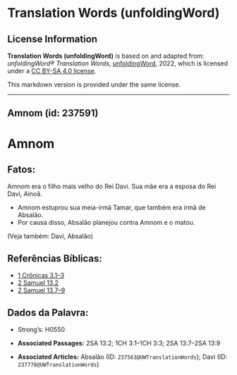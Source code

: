 # Translation Words (unfoldingWord)

## License Information

**Translation Words (unfoldingWord)** is based on and adapted from: _unfoldingWord® Translation Words_, [unfoldingWord](https://unfoldingword.org/utw), 2022, which is licensed under a [CC BY-SA 4.0 license](https://creativecommons.org/licenses/by-sa/4.0/legalcode.en).

This markdown version is provided under the same license.



--------------------------------

## Amnom (id: 237591)

Amnom
=====

Fatos:
------

Amnom era o filho mais velho do Rei Davi. Sua mãe era a esposa do Rei Davi, Ainoã.

* Amnom estuprou sua meia\-irmã Tamar, que também era irmã de Absalão.
* Por causa disso, Absalão planejou contra Amnom e o matou.

(Veja também: Davi, Absalão)

Referências Bíblicas:
---------------------

* [1 Crônicas 3\.1–3](https://ref.ly/1Chr3:1-1Chr3:3)
* [2 Samuel 13\.2](https://ref.ly/2Sam13:2)
* [2 Samuel 13\.7–9](https://ref.ly/2Sam13:7-2Sam13:9)

Dados da Palavra:
-----------------

* Strong’s: H0550

* **Associated Passages:** 2SA 13:2; 1CH 3:1–1CH 3:3; 2SA 13:7–2SA 13:9
* **Associated Articles:** Absalão (ID: `237563@UWTranslationWords`); Davi (ID: `237778@UWTranslationWords`)

